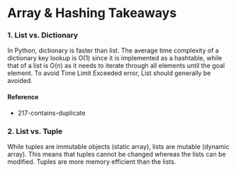 # Array & Hashing Takeaways

### 1. List vs. Dictionary
In Python, dictionary is faster than list. The average time complexity of a dictionary key lookup is O(1) since it is implemented as a hashtable, while that of a list is O(n) as it needs to iterate through all elements until the goal element. To avoid Time Limit Exceeded error, List should generally be avoided.

#### Reference
- 217-contains-duplicate

### 2. List vs. Tuple
While  tuples are immutable objects (static array), lists are mutable (dynamic array). This means that tuples cannot be changed whereas the lists can be modified. Tuples are more memory efficient than the lists.